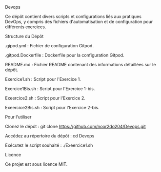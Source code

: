 Devops

Ce dépôt contient divers scripts et configurations liés aux pratiques DevOps, y compris des fichiers d'automatisation et de configuration pour différents exercices.

Structure du Dépôt

.gipod.yml : Fichier de configuration Gitpod.

.gitpod.Dockerfile : Dockerfile pour la configuration Gitpod.

README.md : Fichier README contenant des informations détaillées sur le dépôt.

Exercice1.sh : Script pour l'Exercice 1.

Exercice1Bis.sh : Script pour l'Exercice 1-bis.

Exeercice2.sh : Script pour l'Exercice 2.

Exeercice2Bis.sh : Script pour l'Exercice 2-bis.

Pour l'utiliser

Clonez le dépôt : git clone https://github.com/noor2do204/Devops.git

Accédez au répertoire du dépôt : cd Devops

Exécutez le script souhaité : ./Exeercice1.sh

Licence

Ce projet est sous licence MIT.
